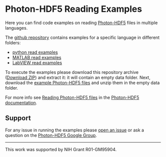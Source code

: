# Photon-HDF5 Reading Examples

Here you can find code examples on reading [Photon-HDF5](http://photon-hdf5.org/) files in multiple languages.

The [github repository](https://github.com/Photon-HDF5/photon_hdf5_reading_examples) contains 
examples for a specific language in different folders:

- [python read examples](https://github.com/Photon-HDF5/photon_hdf5_reading_examples/tree/master/python)
- [MATLAB read examples](https://github.com/Photon-HDF5/photon_hdf5_reading_examples/tree/master/matlab)
- [LabVIEW read examples](https://github.com/Photon-HDF5/photon_hdf5_reading_examples/tree/master/labview)

To execute the examples please download this repository archive
([Download ZIP](https://github.com/Photon-HDF5/photon_hdf5_reading_examples/archive/master.zip))
and extract it: it will contain an empty data folder. Next, download the
[example Photon-HDF5 files](http://figshare.com/articles/Example_smFRET_data_files_in_Photon_HDF5_format/1456362)
and unzip them in the empty data folder.

For more info see [Reading Photon-HDF5 files](http://photon-hdf5.readthedocs.org/en/latest/reading.html) 
in the [Photon-HDF5 documentation](http://photon-hdf5.readthedocs.org/).

## Support

For any issue in running the examples please [open an issue](https://github.com/Photon-HDF5/photon_hdf5_reading_examples/issues) or ask a question on the [Photon-HDF5 Google Group](https://groups.google.com/forum/#!forum/photon-hdf5).


<hr>
This work was supported by NIH Grant R01-GM95904.
